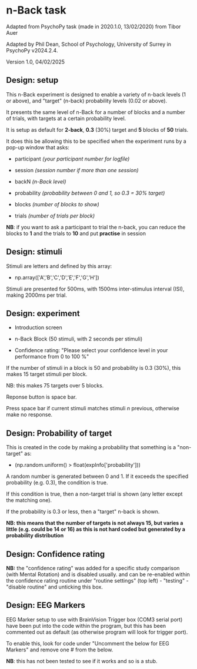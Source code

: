 # n-Back task

Adapted from PsychoPy task (made in 2020.1.0, 13/02/2020) from Tibor Auer 

Adapted by Phil Dean, School of Psychology, University of Surrey in PsychoPy v2024.2.4.

Version 1.0, 04/02/2025



## Design: setup

This n-Back experiment is designed to enable a variety of n-back levels (1 or above), and "target" (n-back) probability levels (0.02 or above).

It presents the same level of n-Back for a number of blocks and a number of trials, with targets at a certain probability level. 

It is setup as default for **2-back**, **0.3** (30%) target and **5** blocks of **50** trials. 


It does this be allowing this to be specified when the experiment runs by a pop-up window that asks:

- participant *(your participant number for logfile)*

- session *(session number if more than one session)*

- backN *(n-Back level)*

- probability *(probability between 0 and 1, so 0.3 = 30% target)*

- blocks *(number of blocks to show)*


- trials *(number of trials per block)*

**NB**: if you want to ask a participant to trial the n-back, you can reduce the blocks to **1** and the trials to **10** and put **practise** in session



## Design: stimuli 

Stimuli are letters and defined by this array:

- np.array(['A','B','C','D','E','F','G','H'])

Stimuli are presented for 500ms, with 1500ms inter-stimulus interval (ISI), making 2000ms per trial. 


## Design: experiment

- Introduction screen

- n-Back Block (50 stimuli, with 2 seconds per stimuli)

- Confidence rating: "Please select your confidence level in your performance from 0 to 100 %"

If the number of stimuli in a block is 50 and probability is 0.3 (30%), this makes 15 target stimuli per block. 

NB: this makes 75 targets over 5 blocks.

Reponse button is space bar. 

Press space bar if current stimuli matches stimuli *n* previous, otherwise make no response. 


## Design: Probability of target

This is created in the code by making a probability that something is a "non-target" as:

- (np.random.uniform() > float(expInfo['probability']))

A random number is generated between 0 and 1. If it exceeds the specified probability (e.g. 0.3), the condition is true. 

If this condition is true, then a non-target trial is shown (any letter except the matching one). 

If the probability is 0.3 or less, then a "target" n-back is shown. 

**NB: this means that the number of targets is not always 15, but varies a little (e.g. could be 14 or 16) as this is not hard coded but generated by a probability distribution**





## Design: Confidence rating



**NB:** the "confidence rating" was added for a specific study comparison (with Mental Rotation) and is disabled usually. and can be re-enabled within the confidence rating routine under "routine settings" (top left) - "testing" - "disable routine" and unticking this box.





## Design: EEG Markers



EEG Marker setup to use with BrainVision Trigger box (COM3 serial port) have been put into the code within the program, but this has been commented out as default (as otherwise program will look for trigger port). 



To enable this, look for code under "Uncomment the below for EEG Markers" and remove one # from the below. 



**NB**: this has not been tested to see if it works and so is a stub. 
